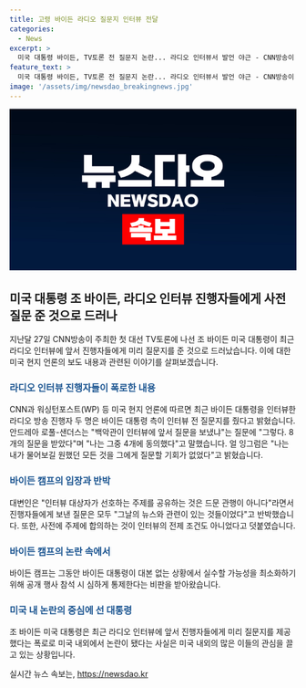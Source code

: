 ```yaml
---
title: 고령 바이든 라디오 질문지 인터뷰 전달
categories:
  - News
excerpt: >
  미국 대통령 바이든, TV토론 전 질문지 논란... 라디오 인터뷰서 발언 야근 - CNN방송이 주최한 대선 TV토론 이후, 바이든 대통령이 라디오 인터뷰에 앞서 진행자들에게 질문지를 주었다는 논란이 불거졌다. 이에 대해 바이든 캠프는 인터뷰 대상자가 주제를 공유하는 것은 드문 관행이 아니며, 질문은 당일 뉴스와 관련된 것들뿐이라고 반박했다. 하지만 이에 대한 비판은 이어졌으며, 바이든 대통령의 고령으로 인한 실수 가능성 최소화 노력과 연계하여 논란이 계속될 전망이다.
feature_text: >
  미국 대통령 바이든, TV토론 전 질문지 논란... 라디오 인터뷰서 발언 야근 - CNN방송이 주최한 대선 TV토론 이후, 바이든 대통령이 라디오 인터뷰에 앞서 진행자들에게 질문지를 주었다는 논란이 불거졌다. 이에 대해 바이든 캠프는 인터뷰 대상자가 주제를 공유하는 것은 드문 관행이 아니며, 질문은 당일 뉴스와 관련된 것들뿐이라고 반박했다. 하지만 이에 대한 비판은 이어졌으며, 바이든 대통령의 고령으로 인한 실수 가능성 최소화 노력과 연계하여 논란이 계속될 전망이다.
image: '/assets/img/newsdao_breakingnews.jpg'
---
```


<p><img src="/assets/img/newsdao_breakingnews.jpg" alt="ranknews 속보" /></p>

<h2 data-ke-size="size26">미국 대통령 조 바이든, 라디오 인터뷰 진행자들에게 사전 질문 준 것으로 드러나</h2>

<p data-ke-size="size16">지난달 27일 CNN방송이 주최한 첫 대선 TV토론에 나선 조 바이든 미국 대통령이 최근 라디오 인터뷰에 앞서 진행자들에게 미리 질문지를 준 것으로 드러났습니다. 이에 대한 미국 현지 언론의 보도 내용과 관련된 이야기를 살펴보겠습니다.</p>

<h3><span style="color: #1a5490;">라디오 인터뷰 진행자들이 폭로한 내용</span></h3>

<p data-ke-size="size16">CNN과 워싱턴포스트(WP) 등 미국 현지 언론에 따르면 최근 바이든 대통령을 인터뷰한 라디오 방송 진행자 두 명은 바이든 대통령 측이 인터뷰 전 질문지를 줬다고 밝혔습니다. 안드레아 로풀-샌더스는 "백악관이 인터뷰에 앞서 질문을 보냈냐"는 질문에 "그렇다. 8개의 질문을 받았다"며 "나는 그중 4개에 동의했다"고 말했습니다. 얼 잉그럼은 "나는 내가 물어보길 원했던 모든 것을 그에게 질문할 기회가 없었다"고 밝혔습니다.</p>

<h3><span style="color: #1a5490;">바이든 캠프의 입장과 반박</span></h3>

<p data-ke-size="size16">대변인은 "인터뷰 대상자가 선호하는 주제를 공유하는 것은 드문 관행이 아니다"라면서 진행자들에게 보낸 질문은 모두 "그날의 뉴스와 관련이 있는 것들이었다"고 반박했습니다. 또한, 사전에 주제에 합의하는 것이 인터뷰의 전제 조건도 아니었다고 덧붙였습니다.</p>

<h3><span style="color: #1a5490;">바이든 캠프의 논란 속에서</span></h3>

<p data-ke-size="size16">바이든 캠프는 그동안 바이든 대통령이 대본 없는 상황에서 실수할 가능성을 최소화하기 위해 공개 행사 참석 시 심하게 통제한다는 비판을 받아왔습니다.</p>

<h3><span style="color: #1a5490;">미국 내 논란의 중심에 선 대통령</span></h3>

<p data-ke-size="size16">조 바이든 미국 대통령은 최근 라디오 인터뷰에 앞서 진행자들에게 미리 질문지를 제공했다는 폭로로 미국 내외에서 논란이 됐다는 사실은 미국 내외의 많은 이들의 관심을 끌고 있는 상황입니다.</p>
실시간 뉴스 속보는, <a href="https://newsdao.kr" rel="dofollow">https://newsdao.kr</a>


